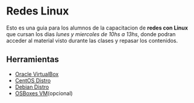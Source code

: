 # Redes Linux

Esto es una guia para los alumnos de la capacitacion de __redes con Linux__ que cursan los dias _lunes y miercoles de 10hs a 13hs_, donde podran acceder al material visto durante las clases y repasar los contenidos.

## Herramientas

* [Oracle VirtualBox](https://virtualbox.org)
* [CentOS Distro](https://centos.org)
* [Debian Distro](https://debian.org)
* [OSBoxes VM](https://osboxes.org/)(opcional)
